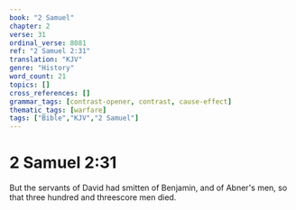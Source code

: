 ```yaml
---
book: "2 Samuel"
chapter: 2
verse: 31
ordinal_verse: 8081
ref: "2 Samuel 2:31"
translation: "KJV"
genre: "History"
word_count: 21
topics: []
cross_references: []
grammar_tags: [contrast-opener, contrast, cause-effect]
thematic_tags: [warfare]
tags: ["Bible","KJV","2 Samuel"]
---
```


# 2 Samuel 2:31

But the servants of David had smitten of Benjamin, and of Abner's men, so that three hundred and threescore men died.
